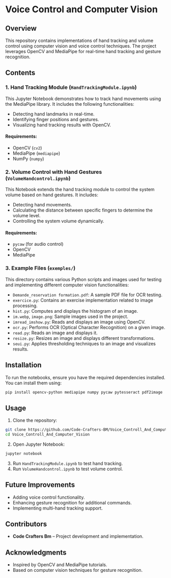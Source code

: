 # Voice Control and Computer Vision

## Overview
This repository contains implementations of hand tracking and volume control using computer vision and voice control techniques. The project leverages OpenCV and MediaPipe for real-time hand tracking and gesture recognition.

## Contents

### 1. Hand Tracking Module (`HandTrackingModule.ipynb`)
This Jupyter Notebook demonstrates how to track hand movements using the MediaPipe library. It includes the following functionalities:
- Detecting hand landmarks in real-time.
- Identifying finger positions and gestures.
- Visualizing hand tracking results with OpenCV.

#### Requirements:
- OpenCV (`cv2`)
- MediaPipe (`mediapipe`)
- NumPy (`numpy`)

### 2. Volume Control with Hand Gestures (`VolumeHandcontrol.ipynb`)
This Notebook extends the hand tracking module to control the system volume based on hand gestures. It includes:
- Detecting hand movements.
- Calculating the distance between specific fingers to determine the volume level.
- Controlling the system volume dynamically.

#### Requirements:
- `pycaw` (for audio control)
- OpenCV
- MediaPipe

### 3. Example Files (`exemples/`)
This directory contains various Python scripts and images used for testing and implementing different computer vision functionalities:

- `Demande_reservation formation.pdf`: A sample PDF file for OCR testing.
- `exercice.py`: Contains an exercise implementation related to image processing.
- `hist.py`: Computes and displays the histogram of an image.
- `im.webp`, `image.png`: Sample images used in the project.
- `imread_imshow.py`: Reads and displays an image using OpenCV.
- `ocr.py`: Performs OCR (Optical Character Recognition) on a given image.
- `read.py`: Reads an image and displays it.
- `resize.py`: Resizes an image and displays different transformations.
- `seui.py`: Applies thresholding techniques to an image and visualizes results.

## Installation
To run the notebooks, ensure you have the required dependencies installed. You can install them using:
```bash
pip install opencv-python mediapipe numpy pycaw pytesseract pdf2image
```

## Usage
1. Clone the repository:
```bash
git clone https://github.com/Code-Crafters-BM/Voice_Controll_And_Computer_Vision.git
cd Voice_Controll_And_Computer_Vision
```
2. Open Jupyter Notebook:
```bash
jupyter notebook
```
3. Run `HandTrackingModule.ipynb` to test hand tracking.
4. Run `VolumeHandcontrol.ipynb` to test volume control.

## Future Improvements
- Adding voice control functionality.
- Enhancing gesture recognition for additional commands.
- Implementing multi-hand tracking support.

## Contributors
- **Code Crafters Bm** – Project development and implementation.

## Acknowledgments
- Inspired by OpenCV and MediaPipe tutorials.
- Based on computer vision techniques for gesture recognition.
